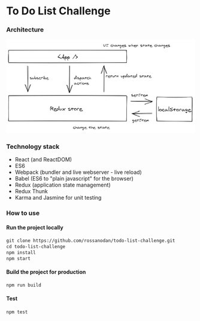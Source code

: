 # To Do List Challenge

### Architecture

![The architecture](./architecture.png)

### Technology stack

* React (and ReactDOM)
* ES6
* Webpack (bundler and live webserver - live reload)
* Babel (ES6 to "plain javascript" for the browser)
* Redux (application state management)
* Redux Thunk
* Karma and Jasmine for unit testing

### How to use

#### Run the project locally

```
git clone https://github.com/rossanodan/todo-list-challenge.git
cd todo-list-challenge
npm install
npm start
```

#### Build the project for production

```
npm run build
```

#### Test

```
npm test
```
